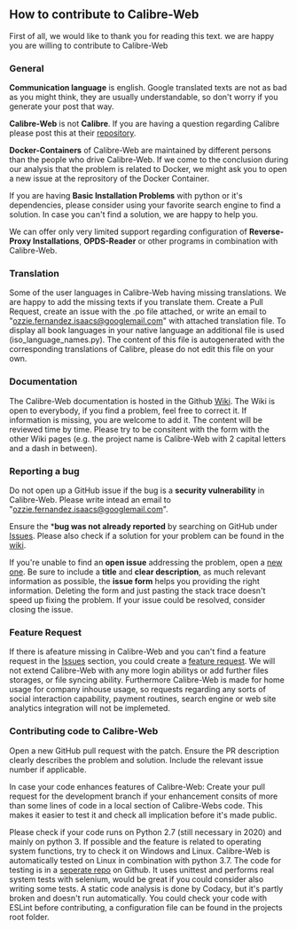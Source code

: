 ## How to contribute to Calibre-Web

First of all, we would like to thank you for reading this text. we are happy you are willing to contribute to Calibre-Web

### **General**

**Communication language** is english. Google translated texts are not as bad as you might think, they are usually understandable, so don't worry if you generate your post that way.

**Calibre-Web** is not **Calibre**. If you are having a question regarding Calibre please post this at their [repository](https://github.com/kovidgoyal/calibre).

**Docker-Containers** of Calibre-Web are maintained by different persons than the people who drive Calibre-Web. If we come to the conclusion during our analysis that the problem is related to Docker, we might ask you to open a new issue at the reprository of the Docker Container.

If you are having **Basic Installation Problems** with python or it's dependencies, please consider using your favorite search engine to find a solution. In case you can't find a solution, we are happy to help you.

We can offer only very limited support regarding configuration of **Reverse-Proxy Installations**, **OPDS-Reader** or other programs in combination with Calibre-Web. 

### **Translation**

Some of the user languages in Calibre-Web having missing translations. We are happy to add the missing texts if you translate them. Create a Pull Request, create an issue with the .po file attached, or write an email to "ozzie.fernandez.isaacs@googlemail.com" with attached translation file. To display all book languages in your native language an additional file is used (iso_language_names.py). The content of this file is autogenerated with the corresponding translations of Calibre, please do not edit this file on your own. 

### **Documentation**

The Calibre-Web documentation is hosted in the Github [Wiki](https://github.com/janeczku/calibre-web/wiki). The Wiki is open to everybody, if you find a problem, feel free to correct it. If information is missing, you are welcome to add it. The content will be reviewed time by time. Please try to be consitent with the form with the other Wiki pages (e.g. the project name is Calibre-Web with 2 capital letters and a dash in between).

### **Reporting a bug**

Do not open up a GitHub issue if the bug is a **security vulnerability** in Calibre-Web. Please write intead an email to "ozzie.fernandez.isaacs@googlemail.com".

Ensure the ***bug was not already reported** by searching on GitHub under [Issues](https://github.com/janeczku/calibre-web/issues). Please also check if a solution for your problem can be found in the [wiki](https://github.com/janeczku/calibre-web/wiki).

If you're unable to find an **open issue** addressing the problem, open a [new one](https://github.com/janeczku/calibre-web/issues/new?assignees=&labels=&template=bug_report.md&title=). Be sure to include a **title** and **clear description**, as much relevant information as possible, the **issue form** helps you providing the right information. Deleting the form and just pasting the stack trace doesn't speed up fixing the problem. If your issue could be resolved, consider closing the issue. 

### **Feature Request**

If there is afeature missing in Calibre-Web and you can't find a feature request in the [Issues](https://github.com/janeczku/calibre-web/issues) section, you could create a [feature request](https://github.com/janeczku/calibre-web/issues/new?assignees=&labels=&template=feature_request.md&title=). 
We will not extend Calibre-Web with any more login abilitys or add further files storages, or file syncing ability. Furthermore Calibre-Web is made for home usage for company inhouse usage, so requests regarding any sorts of social interaction capability, payment routines, search engine or web site analytics integration will not be implemeted. 

### **Contributing code to Calibre-Web**

Open a new GitHub pull request with the patch. Ensure the PR description clearly describes the problem and solution. Include the relevant issue number if applicable.

In case your code enhances features of Calibre-Web: Create your pull request for the development branch if your enhancement consits of more than some lines of code in a local section of Calibre-Webs code. This makes it easier to test it and check all implication before it's made public. 

Please check if your code runs on Python 2.7 (still necessary in 2020) and mainly on python 3. If possible and the feature is related to operating system functions, try to check it on Windows and Linux. 
Calibre-Web is automatically tested on Linux in combination with python 3.7. The code for testing is in a [seperate repo](https://github.com/OzzieIsaacs/calibre-web-test) on Github. It uses unittest and performs real system tests with selenium, would be great if you could consider also writing some tests. 
A static code analysis is done by Codacy, but it's partly broken and doesn't run automatically. You could check your code with ESLint before contributing, a configuration file can be found in the projects root folder. 




